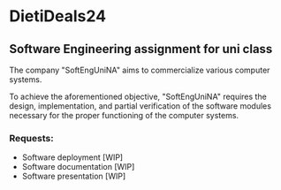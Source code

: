 # DietiDeals24

## Software Engineering assignment for uni class

The company "SoftEngUniNA" aims to commercialize various computer systems.

To achieve the aforementioned objective, "SoftEngUniNA" requires the design, implementation, and partial verification of the software modules necessary for the proper functioning of the computer systems.


### Requests:
- Software deployment [WIP]
- Software documentation [WIP]
- Software presentation [WIP]

